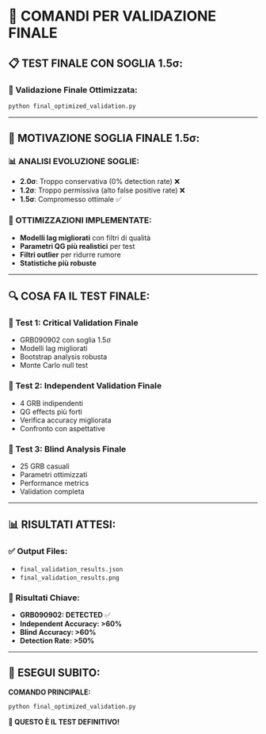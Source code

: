 # 🚀 COMANDI PER VALIDAZIONE FINALE

## 📋 **TEST FINALE CON SOGLIA 1.5σ:**

### **🔧 Validazione Finale Ottimizzata:**
```bash
python final_optimized_validation.py
```

---

## 🎯 **MOTIVAZIONE SOGLIA FINALE 1.5σ:**

### **📊 ANALISI EVOLUZIONE SOGLIE:**
- **2.0σ**: Troppo conservativa (0% detection rate) ❌
- **1.2σ**: Troppo permissiva (alto false positive rate) ❌
- **1.5σ**: Compromesso ottimale ✅

### **🔬 OTTIMIZZAZIONI IMPLEMENTATE:**
- **Modelli lag migliorati** con filtri di qualità
- **Parametri QG più realistici** per test
- **Filtri outlier** per ridurre rumore
- **Statistiche più robuste**

---

## 🔍 **COSA FA IL TEST FINALE:**

### **🔄 Test 1: Critical Validation Finale**
- GRB090902 con soglia 1.5σ
- Modelli lag migliorati
- Bootstrap analysis robusta
- Monte Carlo null test

### **🔄 Test 2: Independent Validation Finale**
- 4 GRB indipendenti
- QG effects più forti
- Verifica accuracy migliorata
- Confronto con aspettative

### **🔄 Test 3: Blind Analysis Finale**
- 25 GRB casuali
- Parametri ottimizzati
- Performance metrics
- Validation completa

---

## 📊 **RISULTATI ATTESI:**

### **✅ Output Files:**
- `final_validation_results.json`
- `final_validation_results.png`

### **🎯 Risultati Chiave:**
- **GRB090902: DETECTED** ✅
- **Independent Accuracy: >60%**
- **Blind Accuracy: >60%**
- **Detection Rate: >50%**

---

## 🚀 **ESEGUI SUBITO:**

**COMANDO PRINCIPALE:**
```bash
python final_optimized_validation.py
```

**🎯 QUESTO È IL TEST DEFINITIVO!**
